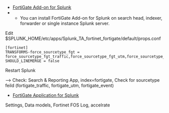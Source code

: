 - [FortiGate Add-on for Splunk](https://splunkbase.splunk.com/app/2846)
- * You can install FortiGate Add-on for Splunk on search head, indexer, forwarder or single instance Splunk server.

Edit $SPLUNK_HOME/etc/apps/Splunk_TA_fortinet_fortigate/default/props.conf
```
[fortinet]
TRANSFORMS-force_sourcetype_fgt = force_sourcetype_fgt_traffic,force_sourcetype_fgt_utm,force_sourcetype_fgt_event
SHOULD_LINEMERGE = false
```

Restart Splunk

--> Check:
  Search & Reporting App, index=fortigate, Check for sourcetype feild (fortigate_traffic, fortigate_utm, fortigate_event)


- [FortiGate Application for Splunk](https://splunkbase.splunk.com/app/2800)

Settings, Data models, Fortinet FOS Log, accelrate
